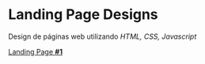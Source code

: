 # Landing Page Designs

Design de páginas web utilizando _HTML, CSS, Javascript_

[Landing Page **#1**](https://github.com/AdrianoLima19/landing-pages/tree/page-1)
